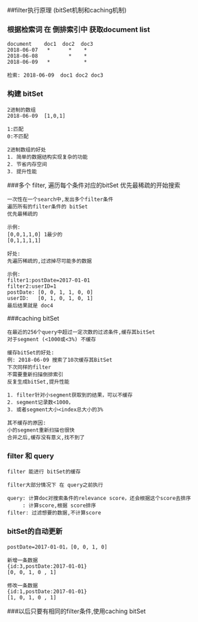 ##filter执行原理 (bitSet机制和caching机制)

### 根据检索词 在 倒排索引中 获取document list
````
document    doc1  doc2  doc3
2018-06-07   *      *    *
2018-06-08          *    *
2018-06-09   *           *

检索: 2018-06-09  doc1 doc2 doc3
````

### 构建 bitSet
````
2进制的数组
2018-06-09  [1,0,1]

1:匹配
0:不匹配

2进制数组的好处
1. 简单的数据结构实现复杂的功能
2. 节省内存空间
3. 提升性能
````

###多个 filter, 遍历每个条件对应的bitSet  优先最稀疏的开始搜索

````
一次性在一个search中,发出多个filter条件
遍历所有的filter条件的 bitSet
优先最稀疏的

示例: 
[0,0,1,1,0] 1最少的
[0,1,1,1,1]

好处:
先遍历稀疏的,过滤掉尽可能多的数据

示例: 
filter1:postDate=2017-01-01
filter2:userID=1
postDate: [0, 0, 1, 1, 0, 0]  
userID:   [0, 1, 0, 1, 0, 1] 
最后结果就是 doc4
````

###caching bitSet
````
在最近的256个query中超过一定次数的过滤条件,缓存其bitSet
对于segment (<1000或<3%) 不缓存

缓存bitSet的好处:
例: 2018-06-09 搜索了10次缓存其BitSet 
下次同样的filter
不需要重新扫描倒排索引
反复生成bitSet,提升性能

1. filter针对小segment获取到的结果，可以不缓存
2. segment记录数<1000，
3. 或者segment大小<index总大小的3%

其不缓存的原因:
小的segment重新扫描也很快
合并之后,缓存没有意义,找不到了

````

### filter 和 query
````
filter 能进行 bitSet的缓存

filter大部分情况下 在 query之前执行

query: 计算doc对搜索条件的relevance score，还会根据这个score去排序
     : 计算score,根据 score排序
filter: 过滤想要的数据,不计算score     
````

### bitSet的自动更新
````
postDate=2017-01-01，[0, 0, 1, 0]

新增一条数据 
{id:3,postDate:2017-01-01}
[0, 0, 1, 0 , 1]

修改一条数据
{id:1,postDate:2017-01-01}
[1, 0, 1, 0 , 1]

````

###以后只要有相同的filter条件,使用caching bitSet

